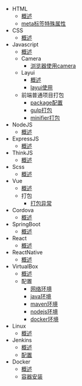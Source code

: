 * HTML
  * [概述](/html/overview.md)
  * [meta标签特殊属性](/html/meta.md)
* CSS
  * [概述](/css/overview.md)
* Javascript
  * [概述](/javascript/overview.md)
  * Camera
    * [浏览器使用camera](/javascript/camera/web-camera.md)
  * Layui
    * [概述](/javascript/layui/overview.md)
    * [layui使用](/javascript/layui/layui.md)
  * 前端普通项目打包
    * [package配置](/javascript/build/package.md)
    * [gulp打包](/javascript/build/gulpfile.md)
    * [minifier打包](/javascript/build/minifier.md)
* NodeJS
  * [概述](/nodejs/overview.md)
* ExpressJS
  * [概述](/express/overview.md)
* ThinkJS
  * [概述](/thinkjs/overview.md)
* Scss
  * [概述](/scss/overview.md)
* Vue
  * [概述](/vue/overview.md)
  * 打包
    * [打包异常](/vue/build/error.md)
* Cordova
  * [概述](/cordova/overview.md)
* SpringBoot
  * [概述](/springboot/overview.md)
* React
  * [概述](/react/overview.md)
* ReactNative
  * [概述](/reactNative/overview.md)
* VirtualBox
  * [概述](/virtualBox/overview.md)
  * 配置
    * [网络环境](/virtualbox/config/network.md)
    * [java环境](/virtualbox/config/java.md)
    * [maven环境](/virtualbox/config/maven.md)
    * [nodejs环境](/virtualbox/config/nodejs.md)
    * [docker环境](/virtualbox/config/docker.md)
* Linux
  * [概述](/linux/overview.md)
* Jenkins
  * [概述](/jenkins/overview.md)
  * [配置](jenkins/config.md)
* Docker
  * [概述](/docker/overview.md)
  * [容器安装](/docker/container.md)
